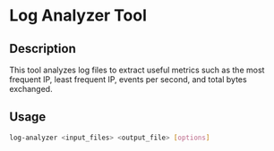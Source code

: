 # Log Analyzer Tool

## Description
This tool analyzes log files to extract useful metrics such as the most frequent IP, least frequent IP, events per second, and total bytes exchanged.

## Usage
```sh
log-analyzer <input_files> <output_file> [options]
